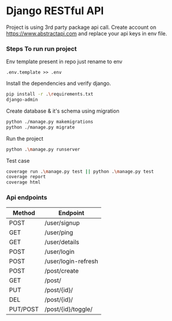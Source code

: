 # Django RESTful API 

Project is using 3rd party package api call. Create account on <a href="https://www.abstractapi.com/" target="_blank">https://www.abstractapi.com</a> and replace your api keys in  env file.

### **Steps To run run project** 
Env template present in repo just rename to env
```
.env.template >> .env
```
Install the dependencies and verify django.
```sh
pip install -r .\requirements.txt
django-admin
```

Create database & it's schema using migration
```sh
python ./manage.py makemigrations
python ./manage.py migrate
```

Run the project
```sh
python .\manage.py runserver
```

Test case
```sh
coverage run .\manage.py test || python .\manage.py test
coverage report
coverage html
```

### Api endpoints
| Method | Endpoint |
| ------ | ------ |
| POST | /user/signup |
| GET | /user/ping |
| GET | /user/details |
| POST | /user/login |
| POST | /user/login-refresh |
| POST | /post/create |
| GET | /post/ |
| PUT | /post/{id}/ |
| DEL | /post/{id}/ |
| PUT/POST | /post/{id}/toggle/ |


